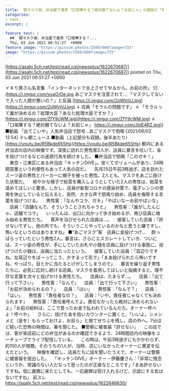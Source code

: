 ```yaml
---
title:  顎マスク男、弁当屋で激昂「口喧嘩する？絶対勝てないよ？お前じゃ」小銭投げ「俺お前の年収1カ月で儲けてるから！クズ！」★14  
categories:
- news
excerpt: |
  
feature_text: |
  ##  顎マスク男、弁当屋で激昂「口喧嘩する？...
  Thu, 03 Jun 2021 06:51:27  +0900
feature_image: "https://picsum.photos/2560/600?image=733"
image: "https://picsum.photos/2560/600?image=733"
---
```


[https://asahi.5ch.net/test/read.cgi/newsplus/1622670687/](https://asahi.5ch.net/test/read.cgi/newsplus/1622670687/)
posted on Thu, 03 Jun 2021 06:51:27  +0900

<!--more-->

イキり男さん名言集 「インターネットで炎上させてやるから。お前の所」 ![](https://i.imgur.com/yyaOrDe.jpg あごマスクを注意されて… 「マスクしてないで入った人間が悪いの？」と反論 [https://i.imgur.com/2oWtnVJ.jpg](https://i.imgur.com/2oWtnVJ.jpg) ↓ 店員「モラルの問題です」 ↓ 「モラルって誰が決めるの？総理大臣？あなた総理大臣ですか？」 [https://i.imgur.com/ZfY9cWM.jpg](https://i.imgur.com/ZfY9cWM.jpg) ↓ 「口喧嘩する？絶対勝てないよ？お前じゃ」 [https://i.imgur.com/JtxE4RZ.jpg)](https://i.imgur.com/JtxE4RZ.jpg)) ■動画 「出てこいや」人気弁当店で怒号…あごマスクで恫喝 [2021/06/02 12:54] テレ朝ニュース ■動画（上記部分も収録。後半あたり） [https://youtu.be/R5Bkde65SHs](https://youtu.be/R5Bkde65SHs) 都内にある弁当店の店内の映像です。深夜に訪れた男性客2人が、店員に暴言を吐いて、金を投げつけるなどの迷惑行為を続けました。 ■弁当店で恫喝「このガキ！」 　東京・江東区にある弁当店「キッチンDIVE」。安くてボリュームがあり、24時間営業という利便性もあって人気の店だ。 　先月25日午前3時過ぎ、店を訪れたスーツ姿の男性とパーカーに帽子を被った男性。2人とも、マスクをあごに掛けた状態だ。 　和やかな様子で総菜を購入しようとしていた2人の男性は、総菜を温めてほしいと要求。しかし、店員が新型コロナの感染対策で、電子レンジの使用を休止していると伝えると、突然、大きな声で怒鳴り始め、店員を侮辱する言葉を投げつける。 　男性客：「なんやコラ、ガキ」「やばいなーお前やばいな」 　店員：「店舗なんで、そういうことされちゃうと」 　男性客：「誰がしたんじゃ、店舗でコラ」 　いったんは、出口に向かって歩き始めるが、再び店員に絡み始める男性たち。 　罵声を浴びせられた店員は…。 　接客していた店員：「許せないですし、他の所でも、そういうことやっているのかなと思うと嫌ですし、怖いなというのはありますね」 ■“あごマスク”客　店員に金投げつけ… 　酔っぱらっていたという男性2人。暴言は、さらにエスカレートしていき、ついには、スーツ姿の男性が、手にしていたお札や小銭を店員に投げつける事態に。投げつけた小銭は、店員に当たったという。 　接客していた店員：「耳辺りですね。左耳辺りをぱーってこう、かするって形で」「まあ投げられたら怖いですね、やっぱり。目とかに当たるとけがしてしまうので」 　暴言を繰り返す男性たちに、必死に応対し続ける店員。マスクを着用してほしいと指摘すると、理不尽な言葉を次々と投げかける男性たち。 　店員は、たまらず…。 　店員：「出て行って下さい」 　男性客：「なんで」 　店員：「出て行って下さい」 　男性客：「お前が決められるの？」 　店員：「はい」 　男性客：「なんで？」 　店員：「はい」 　男性客：「責任者なの？」 　店員：「いや。責任者じゃなくても決められます」 　男性客：「責任者呼んでよ。責任なかったら絶対に決められないよ」「お前の給料は、ここで買ったお金で払われているんだろ。オーナー呼べよ！呼べや」 　さらに、投げた金を拾いカウンターに置くと、「いいよ。シメシメと（金を）もらっておけよ、お前ら」と捨てぜりふを残し、店の外へ。7分ほど続いた恐怖の時間は、幕を閉じた。 ■警察に被害届「許せない」 　この店では、客が来店前にどの弁当があるのか確認できるよう、24時間店内の映像をユーチューブでライブ配信している。 　この時は、午前3時過ぎにもかかわらず、約100人が視聴。そのうちの1人が、当時、店にいなかったオーナーに異変を伝えたという。 　映像を確認し、店員たちに話を聞いたうえで、オーナーは警察に被害届を提出した。 　「キッチンDIVE」オーナー・伊藤慶さん：「非常に残念というか、常識のない人だなって思ったのが正直なところです」「まあ許せないですね。仮に謝罪に来たとしても、一応謝罪は受け入れるけど、示談にする気はないですね」 前スレ https://asahi.5ch.net/test/read.cgi/newsplus/1622646630/
